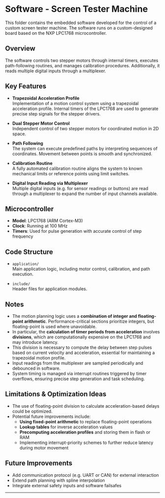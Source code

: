 # Software - Screen Tester Machine

This folder contains the embedded software developed for the control of a custom screen tester machine. The software runs on a custom-designed board based on the NXP LPC1768 microcontroller.

## Overview

The software controls two stepper motors through internal timers, executes path-following routines, and manages calibration procedures. Additionally, it reads multiple digital inputs through a multiplexer.

## Key Features

- **Trapezoidal Acceleration Profile**  
  Implementation of a motion control system using a trapezoidal acceleration profile. Internal timers of the LPC1768 are used to generate precise step signals for the stepper drivers.

- **Dual Stepper Motor Control**  
  Independent control of two stepper motors for coordinated motion in 2D space.

- **Path Following**  
  The system can execute predefined paths by interpreting sequences of coordinates. Movement between points is smooth and synchronized.

- **Calibration Routine**  
  A fully automated calibration routine aligns the system to known mechanical limits or reference points using limit switches.

- **Digital Input Reading via Multiplexer**  
  Multiple digital inputs (e.g. for sensor readings or buttons) are read through a multiplexer to expand the number of input channels available.

## Microcontroller

- **Model**: LPC1768 (ARM Cortex-M3)
- **Clock**: Running at 100 MHz
- **Timers**: Used for pulse generation with accurate control of step frequency

## Code Structure

- `application/`  
  Main application logic, including motor control, calibration, and path execution.

- `include/`  
  Header files for application modules.

## Notes

- The motion planning logic uses a **combination of integer and floating-point arithmetic**. Performance-critical sections prioritize integers, but floating-point is used where unavoidable.
- In particular, the **calculation of timer periods from acceleration** involves **divisions**, which are computationally expensive on the LPC1768 and may introduce latency.
- This division is necessary to compute the delay between step pulses based on current velocity and acceleration, essential for maintaining a trapezoidal motion profile.
- Input readings from the multiplexer are sampled periodically and debounced in software.
- System timing is managed via interrupt routines triggered by timer overflows, ensuring precise step generation and task scheduling.

## Limitations & Optimization Ideas

- The use of floating-point division to calculate acceleration-based delays could be optimized.
- Potential future improvements include:
  - **Using fixed-point arithmetic** to replace floating-point operations
  - **Lookup tables** for inverse acceleration values
  - **Precomputing acceleration profiles** and storing them in flash or RAM
  - Implementing interrupt-priority schemes to further reduce latency during motor movement

## Future Improvements

 - Add communication protocol (e.g. UART or CAN) for external interaction
- Extend path planning with spline interpolation
- Integrate external safety inputs and software failsafes
---

